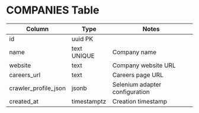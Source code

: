 # COMPANIES Table

| Column | Type | Notes |
|--------|------|-------|
| id | uuid PK | |
| name | text UNIQUE | Company name |
| website | text | Company website URL |
| careers_url | text | Careers page URL |
| crawler_profile_json | jsonb | Selenium adapter configuration |
| created_at | timestamptz | Creation timestamp |